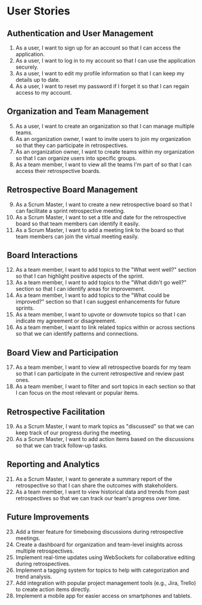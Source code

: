 # User Stories

## Authentication and User Management
1. As a user, I want to sign up for an account so that I can access the application.
2. As a user, I want to log in to my account so that I can use the application securely.
3. As a user, I want to edit my profile information so that I can keep my details up to date.
4. As a user, I want to reset my password if I forget it so that I can regain access to my account.

## Organization and Team Management
5. As a user, I want to create an organization so that I can manage multiple teams.
6. As an organization owner, I want to invite users to join my organization so that they can participate in retrospectives.
7. As an organization owner, I want to create teams within my organization so that I can organize users into specific groups.
8. As a team member, I want to view all the teams I'm part of so that I can access their retrospective boards.

## Retrospective Board Management
9. As a Scrum Master, I want to create a new retrospective board so that I can facilitate a sprint retrospective meeting.
10. As a Scrum Master, I want to set a title and date for the retrospective board so that team members can identify it easily.
11. As a Scrum Master, I want to add a meeting link to the board so that team members can join the virtual meeting easily.

## Board Interactions
12. As a team member, I want to add topics to the "What went well?" section so that I can highlight positive aspects of the sprint.
13. As a team member, I want to add topics to the "What didn't go well?" section so that I can identify areas for improvement.
14. As a team member, I want to add topics to the "What could be improved?" section so that I can suggest enhancements for future sprints.
15. As a team member, I want to upvote or downvote topics so that I can indicate my agreement or disagreement.
16. As a team member, I want to link related topics within or across sections so that we can identify patterns and connections.

## Board View and Participation
17. As a team member, I want to view all retrospective boards for my team so that I can participate in the current retrospective and review past ones.
18. As a team member, I want to filter and sort topics in each section so that I can focus on the most relevant or popular items.

## Retrospective Facilitation
19. As a Scrum Master, I want to mark topics as "discussed" so that we can keep track of our progress during the meeting.
20. As a Scrum Master, I want to add action items based on the discussions so that we can track follow-up tasks.

## Reporting and Analytics
21. As a Scrum Master, I want to generate a summary report of the retrospective so that I can share the outcomes with stakeholders.
22. As a team member, I want to view historical data and trends from past retrospectives so that we can track our team's progress over time.


## Future Improvements
23. Add a timer feature for timeboxing discussions during retrospective meetings.
24. Create a dashboard for organization and team-level insights across multiple retrospectives.
25. Implement real-time updates using WebSockets for collaborative editing during retrospectives.
26. Implement a tagging system for topics to help with categorization and trend analysis.
27. Add integration with popular project management tools (e.g., Jira, Trello) to create action items directly.
28. Implement a mobile app for easier access on smartphones and tablets.
